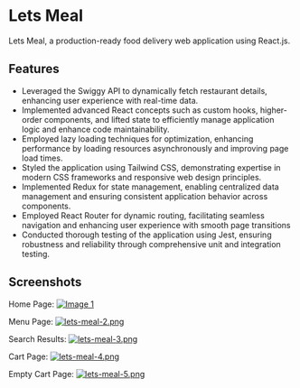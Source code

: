 
# Lets Meal

Lets Meal, a production-ready food delivery web application using React.js.


## Features

- Leveraged the Swiggy API to dynamically fetch restaurant details, enhancing user experience with real-time data.
- Implemented advanced React concepts such as custom hooks, higher-order components, and lifted state to efficiently manage application logic and enhance code maintainability.
- Employed lazy loading techniques for optimization, enhancing performance by loading resources asynchronously and improving page load times.
- Styled the application using Tailwind CSS, demonstrating expertise in modern CSS frameworks and responsive web design principles.
- Implemented Redux for state management, enabling centralized data management and ensuring consistent application behavior across components.
- Employed React Router for dynamic routing, facilitating seamless navigation and enhancing user experience with smooth page transitions
- Conducted thorough testing of the application using Jest, ensuring robustness and reliability through comprehensive unit and integration testing.



## Screenshots

Home Page:
[![Image 1](https://i.postimg.cc/02m3L1Yg/lets-meal-1.png)](https://postimg.cc/VdfDCTZ4) 

Menu Page:
[![lets-meal-2.png](https://i.postimg.cc/Pq6FmXjD/lets-meal-2.png)](https://postimg.cc/VSCRwc5s)

Search Results:
[![lets-meal-3.png](https://i.postimg.cc/nrmRbqQK/lets-meal-3.png)](https://postimg.cc/GTcJv8K9)

Cart Page:
[![lets-meal-4.png](https://i.postimg.cc/tTYvkKqM/lets-meal-4.png)](https://postimg.cc/qhHGMZCs)

Empty Cart Page:
[![lets-meal-5.png](https://i.postimg.cc/Z5xQ5PsV/lets-meal-5.png)](https://postimg.cc/QFVm673T)